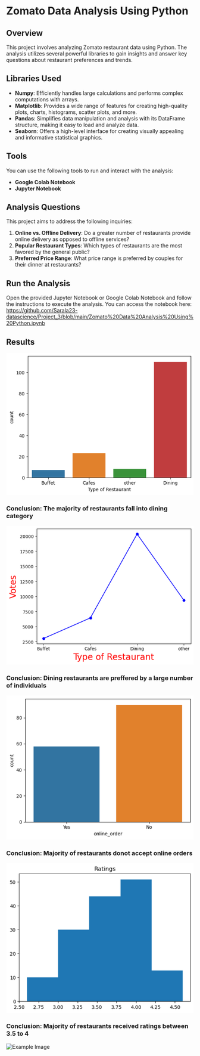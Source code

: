 # Zomato Data Analysis Using Python



## Overview

This project involves analyzing Zomato restaurant data using Python. The analysis utilizes several powerful libraries to gain insights and answer key questions about restaurant preferences and trends.

## Libraries Used

- **Numpy**: Efficiently handles large calculations and performs complex computations with arrays.
- **Matplotlib**: Provides a wide range of features for creating high-quality plots, charts, histograms, scatter plots, and more.
- **Pandas**: Simplifies data manipulation and analysis with its DataFrame structure, making it easy to load and analyze data.
- **Seaborn**: Offers a high-level interface for creating visually appealing and informative statistical graphics.

## Tools

You can use the following tools to run and interact with the analysis:
- **Google Colab Notebook**
- **Jupyter Notebook**

## Analysis Questions

This project aims to address the following inquiries:

1. **Online vs. Offline Delivery**: Do a greater number of restaurants provide online delivery as opposed to offline services?
2. **Popular Restaurant Types**: Which types of restaurants are the most favored by the general public?
3. **Preferred Price Range**: What price range is preferred by couples for their dinner at restaurants?


## Run the Analysis

Open the provided Jupyter Notebook or Google Colab Notebook and follow the instructions to execute the analysis. You can access the notebook here: 
https://github.com/Sarala23-datascience/Project_3/blob/main/Zomato%20Data%20Analysis%20Using%20Python.ipynb

## Results
![Example Image](https://github.com/Sarala23-datascience/Project_3/blob/main/Type_of_restaurants.png)
### Conclusion: The majority of restaurants fall into dining category




![Example Image](https://github.com/Sarala23-datascience/Project_3/blob/main/Votes_for_restaurants.png)
### Conclusion: Dining restaurants are preffered by a large number of individuals




![Example Image](https://github.com/Sarala23-datascience/Project_3/blob/main/Online_orders.png)
### Conclusion: Majority of restaurants donot accept online orders





![Example Image](https://github.com/Sarala23-datascience/Project_3/blob/main/Ratings.png)
### Conclusion: Majority of restaurants received ratings between 3.5 to 4




![Example Image]()




